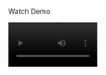 Watch Demo


<video src='(https://drive.google.com/file/d/13O8mHD2nUvQTMZ_lk3Xnu-V20bFUE9-d/view?usp=sharing)https://drive.google.com/file/d/13O8mHD2nUvQTMZ_lk3Xnu-V20bFUE9-d/view?usp=sharing' width=180/>
